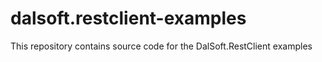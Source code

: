 # dalsoft.restclient-examples
This repository contains source code for the DalSoft.RestClient examples
